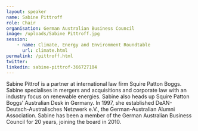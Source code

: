 ```yaml
---
layout: speaker
name: Sabine Pittroff
role: Chair
organisation: German Australian Business Council
image: /uploads/Sabine Pittroff.jpg
session:
    - name: Climate, Energy and Environment Roundtable
      url: climate.html
permalink: /pittroff.html
twitter:
linkedin: sabine-pittrof-366727104
---
```

Sabine Pittrof is a partner at international law firm Squire Patton Boggs. Sabine specialises in mergers and acquisitions and corporate law with an industry focus on renewable energies. Sabine also heads up Squire Patton Boggs’ Australian Desk in Germany. In 1997, she established DeAN-Deutsch-Australisches Netzwerk e.V., the German-Australian Alumni Association. Sabine has been a member of the German Australian Business Council for 20 years, joining the board in 2010. 